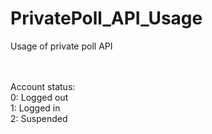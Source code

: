 # PrivatePoll_API_Usage
Usage of private poll API<br><br><br>


Account status:<br>
0: Logged out<br>
1: Logged in<br>
2: Suspended<br>
